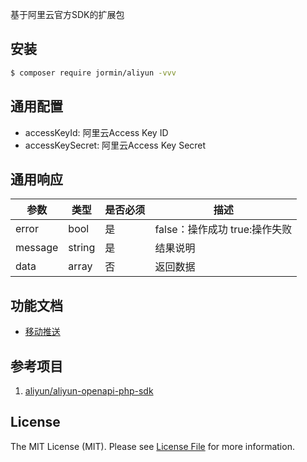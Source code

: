 基于阿里云官方SDK的扩展包

## 安装

``` bash
$ composer require jormin/aliyun -vvv
```

## 通用配置

 - accessKeyId: 阿里云Access Key ID
 - accessKeySecret: 阿里云Access Key Secret

## 通用响应

| 参数  | 类型  | 是否必须  | 描述  |
| ------------ | ------------ | ------------ | ------------ |
| error | bool | 是 | false：操作成功 true:操作失败 |
| message | string | 是 | 结果说明 |
| data | array | 否 | 返回数据 |


## 功能文档

- [移动推送](doc/push.md)

## 参考项目

1. [aliyun/aliyun-openapi-php-sdk](https://github.com/aliyun/aliyun-openapi-php-sdk?spm=a2c4g.11186623.2.3.cScbtO)

## License

The MIT License (MIT). Please see [License File](LICENSE.md) for more information.
